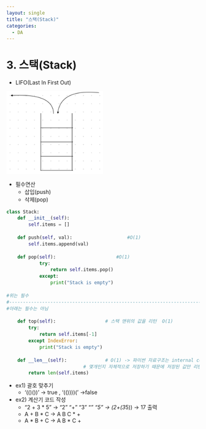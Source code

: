 ```yaml
---
layout: single
title: "스택(Stack)"
categories: 
  - DA
---
```


# 3. 스택(Stack)

- LIFO(Last In First Out)

<img src="/images/Stack1.png" width="50%" height="50%">

- 필수연산
    - 삽입(push)
    - 삭제(pop)

```python
class Stack:
	def __init__(self):
		self.items = []

	def push(self, val):					#O(1)
		self.items.append(val)

	def pop(self):						#O(1)
			try:
				return self.items.pop()
			except:
				print("Stack is empty")

#위는 필수
#----------------------------------------------------------------------
#아래는 필수는 아님

	def top(self):					# 스택 맨위의 값을 리턴  O(1)
		try:
			return self.items[-1]
		except IndexError:
			print("Stack is empty")

	def __len__(self):				# O(1) -> 파이썬 자료구조는 internal count를 통해 요소가 
							# 몇개인지 자체적으로 저장하기 때문에 저장된 값만 리턴하면 되기 때문
		return len(self.items)
```

- ex1) 괄호 맞추기
    - ‘(()())’  → true  , ‘(())))(’ →false
- ex2) 계산기 코드 작성
    - “2 + 3 * 5” → “2” “+” “3” “*” “5” → (2+(3*5)) → 17 출력
    - A + B * C → A B C * +
    - A * B + C → A B * C +
